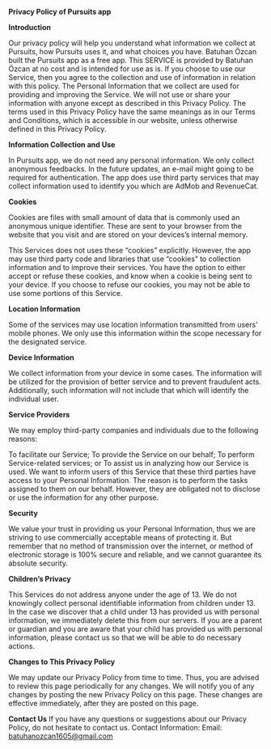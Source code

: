 **Privacy Policy of Pursuits app**

**Introduction**

Our privacy policy will help you understand what information we collect at Pursuits, how Pursuits uses it, and what choices you have. Batuhan Özcan built the Pursuits app as a free app. This SERVICE is provided by Batuhan Özcan at no cost and is intended for use as is. If you choose to use our Service, then you agree to the collection and use of information in relation with this policy. The Personal Information that we collect are used for providing and improving the Service. We will not use or share your information with anyone except as described in this Privacy Policy.
The terms used in this Privacy Policy have the same meanings as in our Terms and Conditions, which is accessible in our website, unless otherwise defined in this Privacy Policy.

**Information Collection and Use**

In Pursuits app, we do not need any personal information. We only collect anonymous feedbacks. In the future updates, an e-mail might going to be required for authentication.
The app does use third party services that may collect information used to identify you which are AdMob and RevenueCat.

**Cookies**

Cookies are files with small amount of data that is commonly used an anonymous unique identifier. These are sent to your browser from the website that you visit and are stored on your devices’s internal memory.

This Services does not uses these “cookies” explicitly. However, the app may use third party code and libraries that use “cookies” to collection information and to improve their services. You have the option to either accept or refuse these cookies, and know when a cookie is being sent to your device. If you choose to refuse our cookies, you may not be able to use some portions of this Service.

**Location Information**

Some of the services may use location information transmitted from users' mobile phones. We only use this information within the scope necessary for the designated service.

**Device Information**

We collect information from your device in some cases. The information will be utilized for the provision of better service and to prevent fraudulent acts. Additionally, such information will not include that which will identify the individual user.

**Service Providers**

We may employ third-party companies and individuals due to the following reasons:

To facilitate our Service;
To provide the Service on our behalf;
To perform Service-related services; or
To assist us in analyzing how our Service is used.
We want to inform users of this Service that these third parties have access to your Personal Information. The reason is to perform the tasks assigned to them on our behalf. However, they are obligated not to disclose or use the information for any other purpose.

**Security**

We value your trust in providing us your Personal Information, thus we are striving to use commercially acceptable means of protecting it. But remember that no method of transmission over the internet, or method of electronic storage is 100% secure and reliable, and we cannot guarantee its absolute security.

**Children’s Privacy**

This Services do not address anyone under the age of 13. We do not knowingly collect personal identifiable information from children under 13. In the case we discover that a child under 13 has provided us with personal information, we immediately delete this from our servers. If you are a parent or guardian and you are aware that your child has provided us with personal information, please contact us so that we will be able to do necessary actions.

**Changes to This Privacy Policy**

We may update our Privacy Policy from time to time. Thus, you are advised to review this page periodically for any changes. We will notify you of any changes by posting the new Privacy Policy on this page. These changes are effective immediately, after they are posted on this page.

**Contact Us**
If you have any questions or suggestions about our Privacy Policy, do not hesitate to contact us.
Contact Information:
Email: batuhanozcan1605@gmail.com
